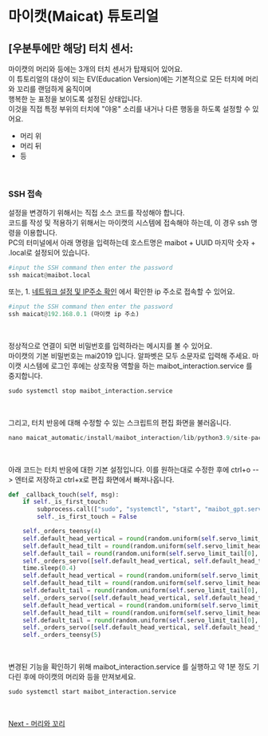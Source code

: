 # 마이캣(Maicat) 튜토리얼
## [우분투에만 해당] 터치 센서:

마이캣의 머리와 등에는 3개의 터치 센서가 탑재되어 있어요.<br/>
이 튜토리얼의 대상이 되는 EV(Education Version)에는 기본적으로 모든 터치에 머리와 꼬리를 랜덤하게 움직이며<br/>
행복한 눈 표정을 보이도록 설정된 상태입니다.<br/>
이것을 직접 특정 부위의 터치에 "야옹" 소리를 내거나 다른 행동을 하도록 설정할 수 있어요.

- 머리 위
- 머리 뒤
- 등

&nbsp;

### SSH 접속
설정을 변경하기 위해서는 직접 소스 코드를 작성해야 합니다.<br/>
코드를 작성 및 적용하기 위해서는 마이캣의 시스템에 접속해야 하는데, 이 경우 ssh 명령을 이용합니다.<br/>
PC의 터미널에서 아래 명령을 입력하는데 호스트명은 maibot + UUID 마지막 숫자 + .local로 설정되어 있습니다.<br/>

```python
#input the SSH command then enter the password
ssh maicat@maibot.local
```

또는, 1. [네트워크 설정 및 IP주소 확인](01_maicat_network/README.md) 에서 확인한 ip 주소로 접속할 수 있어요.

```python
#input the SSH command then enter the password
ssh maicat@192.168.0.1 (마이캣 ip 주소)
```

&nbsp;

정상적으로 연결이 되면 비밀번호를 입력하라는 메시지를 볼 수 있어요.<br/>
마이캣의 기본 비밀번호는 mai2019 입니다. 알파벳은 모두 소문자로 입력해 주세요.
마이캣 시스템에 로그인 후에는 상호작용 역할을 하는 maibot_interaction.service 를 중지합니다.

```python
sudo systemctl stop maibot_interaction.service
```

&nbsp;

그리고, 터치 반응에 대해 수정할 수 있는 스크립트의 편집 화면을 불러옵니다.

```python
nano maicat_automatic/install/maibot_interaction/lib/python3.9/site-packages/boot/brain_ev_node.py
```

&nbsp;

아래 코드는 터치 반응에 대한 기본 설정입니다. 이를 원하는대로 수정한 후에 ctrl+o --> 엔터로 저장하고 ctrl+x로 편집 화면에서 빠져나옵니다.

```python
def _callback_touch(self, msg):
    if self._is_first_touch:
        subprocess.call(["sudo", "systemctl", "start", "maibot_gpt.service"])
        self._is_first_touch = False

    self._orders_teensy(4)
    self.default_head_vertical = round(random.uniform(self.servo_limit_head[0], self.servo_limit_head[1]), 2)
    self.default_head_tilt = round(random.uniform(self.servo_limit_head_side[0], self.servo_limit_head_side[1]), 2)
    self.default_tail = round(random.uniform(self.servo_limit_tail[0], self.servo_limit_tail[1]), 2)
    self._orders_servo([self.default_head_vertical, self.default_head_tilt, self.default_tail])
    time.sleep(0.4)
    self.default_head_vertical = round(random.uniform(self.servo_limit_head[0], self.servo_limit_head[1]), 2)
    self.default_head_tilt = round(random.uniform(self.servo_limit_head_side[0], self.servo_limit_head_side[1]), 2)
    self.default_tail = round(random.uniform(self.servo_limit_tail[0], self.servo_limit_tail[1]), 2)
    self._orders_servo([self.default_head_vertical, self.default_head_tilt, self.default_tail])
    self.default_head_vertical = round(random.uniform(self.servo_limit_head[0], self.servo_limit_head[1]), 2)
    self.default_head_tilt = round(random.uniform(self.servo_limit_head_side[0], self.servo_limit_head_side[1]), 2)
    self.default_tail = round(random.uniform(self.servo_limit_tail[0], self.servo_limit_tail[1]), 2)
    self._orders_servo([self.default_head_vertical, self.default_head_tilt, self.default_tail])
    self._orders_teensy(5)
```

&nbsp;

변경된 기능을 확인하기 위해 maibot_interaction.service 를 실행하고 약 1분 정도 기다린 후에 마이캣의 머리와 등을 만져보세요.

```python
sudo systemctl start maibot_interaction.service
```

&nbsp;

[Next - 머리와 꼬리](../08_maicat_move_head_and_tail/README.md)
